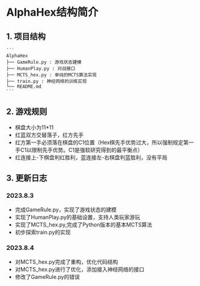 # AlphaHex结构简介

## 1. 项目结构
    
    ```
    AlphaHex
    ├── GameRule.py : 游戏状态建模
    ├── HumanPlay.py : 对战接口
    ├── MCTS_hex.py : 单纯的MCTS算法实现
    ├── train.py : 神经网络的训练实现
    └── README.md
    ```

## 2. 游戏规则
- 棋盘大小为11*11
- 红蓝双方交替落子，红方先手
- 红方第一手必须落在棋盘的C1位置（Hex棋先手优势过大，所以强制规定第一手C1以限制先手优势。C1是强软研究得到的最平衡点）
- 红连接上-下棋盘判红胜利，蓝连接左-右棋盘判蓝胜利，没有平局

## 3. 更新日志
### 2023.8.3
- 完成GameRule.py，实现了游戏状态的建模
- 实现了HumanPlay.py的基础设置，支持人类玩家游玩
- 实现了MCTS_hex.py,完成了Python版本的基本MCTS算法
- 初步探索train.py的实现

### 2023.8.4
- 对MCTS_hex.py完成了重构，优化代码结构
- 对MCTS_hex.py进行了优化，添加接入神经网络的接口
- 修改了GameRule.py的错误